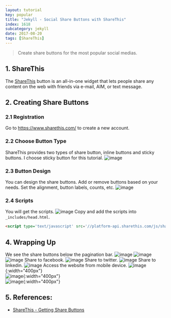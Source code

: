 ```yaml
---
layout: tutorial
key: popular
title: "Jekyll - Social Share Buttons with ShareThis"
index: 1618
subcategory: jekyll
date: 2017-08-20
tags: [ShareThis]
---
```


> Create share buttons for the most popular social medias.

## 1. ShareThis
The [ShareThis](https://www.sharethis.com/) button is an all-in-one widget that lets people share any content on the web with friends via e-mail, AIM, or text message.

## 2. Creating Share Buttons
### 2.1 Registration
Go to https://www.sharethis.com/ to create a new account.
### 2.2 Choose Button Type
ShareThis provides two types of share button, inline buttons and sticky buttons. I choose sticky button for this tutorial.
![image](/public/images/jekyll/1618/buttontype.png)
### 2.3 Button Design
You can design the share buttons. Add or remove buttons based on your needs. Set the alignment, button labels, counts, etc.
![image](/public/images/jekyll/1618/buttondesign.png)
### 2.4 Scripts
You will get the scripts.
![image](/public/images/jekyll/1618/scripts.png)
Copy and add the scripts into `_includes/head.html`.
```html
<script type='text/javascript' src='//platform-api.sharethis.com/js/sharethis.js#property=5b595ccbf5aa6d001130cf95&product=sticky-share-buttons' async='async'></script>
```

## 4. Wrapping Up
We see the share buttons below the pagination bar.
![image](/public/images/jekyll/1618/desktop_home.png)
![image](/public/images/jekyll/1618/desktop_tutorial.png)
![image](/public/images/jekyll/1618/desktop_201.png)
Share to facebook.
![image](/public/images/jekyll/1618/sharing_facebook.png)
Share to twitter.
![image](/public/images/jekyll/1618/sharing_twitter.png)
Share to linkedin.
![image](/public/images/jekyll/1618/sharing_linkedin.png)
Access the website from mobile device.
![image](/public/images/jekyll/1618/mobile_home.png){:width="400px"}  
![image](/public/images/jekyll/1618/mobile_tutorial.png){:width="400px"}  
![image](/public/images/jekyll/1618/mobile_201.png){:width="400px"}  

## 5. References:
* [ShareThis - Getting Share Buttons](https://platform.sharethis.com/sticky-share-buttons)
